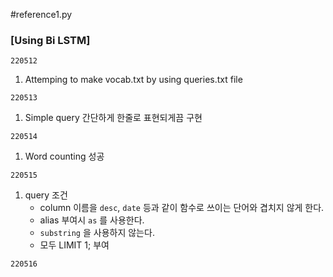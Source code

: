 #reference1.py

### [Using Bi LSTM]

`220512`
1. Attemping to make vocab.txt by using queries.txt file

`220513`
1. Simple query 간단하게 한줄로 표현되게끔 구현

`220514`
1. Word counting 성공

`220515`
1. query 조건
   - column 이름을 `desc`, `date` 등과 같이 함수로 쓰이는 단어와 겹치지 않게 한다.
   - alias 부여시 `as` 를 사용한다.
   - `substring` 을 사용하지 않는다.
   - 모두 LIMIT 1; 부여

`220516`
